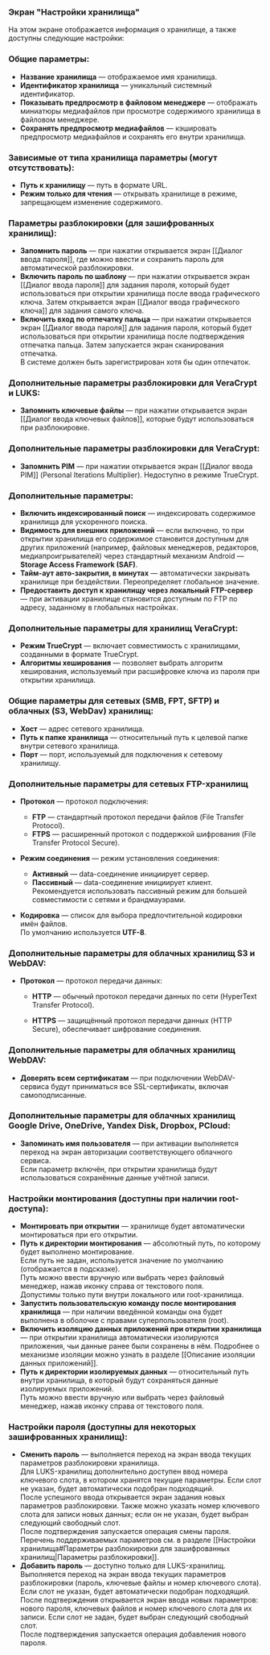 ### Экран "Настройки хранилища"

На этом экране отображается информация о хранилище, а также доступны следующие настройки:

### Общие параметры:

-   **Название хранилища** — отображаемое имя хранилища.
-   **Идентификатор хранилища** — уникальный системный идентификатор.
-   **Показывать предпросмотр в файловом менеджере** — отображать миниатюры медиафайлов при просмотре содержимого хранилища в файловом менеджере.
-   **Сохранять предпросмотр медиафайлов** — кэшировать предпросмотр медиафайлов и сохранять его внутри хранилища.
    

### Зависимые от типа хранилища параметры (могут отсутствовать):

-   **Путь к хранилищу** — путь в формате URL.
-   **Режим только для чтения** — открывать хранилище в режиме, запрещающем изменение содержимого.
    

### Параметры разблокировки (для зашифрованных хранилищ):

-   **Запомнить пароль** — при нажатии открывается экран [[Диалог ввода пароля]], где можно ввести и сохранить пароль для автоматической разблокировки.
-   **Включить пароль по шаблону** — при нажатии открывается экран [[Диалог ввода пароля]] для задания пароля, который будет использоваться при открытии хранилища после ввода графического ключа. Затем открывается экран [[Диалог ввода графического ключа]] для задания самого ключа.
-   **Включить вход по отпечатку пальца** — при нажатии открывается экран [[Диалог ввода пароля]] для задания пароля, который будет использоваться при открытии хранилища после подтверждения отпечатка пальца. Затем запускается экран сканирования отпечатка.  
    В системе должен быть зарегистрирован хотя бы один отпечаток.


### Дополнительные параметры разблокировки для VeraCrypt и LUKS:

-   **Запомнить ключевые файлы** — при нажатии открывается экран [[Диалог ввода ключевых файлов]], которые будут использоваться при разблокировке.
    

### Дополнительные параметры разблокировки для VeraCrypt:

-   **Запомнить PIM** — при нажатии открывается экран [[Диалог ввода PIM]] (Personal Iterations Multiplier).
    Недоступно в режиме TrueCrypt.


### Дополнительные параметры:

-   **Включить индексированный поиск** — индексировать содержимое хранилища для ускоренного поиска.
-   **Видимость для внешних приложений** — если включено, то при открытии хранилища его содержимое становится доступным для других приложений (например, файловых менеджеров, редакторов, медиапроигрывателей) через стандартный механизм Android — **Storage Access Framework (SAF)**.
-   **Тайм-аут авто-закрытия, в минутах** — автоматически закрывать хранилище при бездействии. Переопределяет глобальное значение.
-   **Предоставить доступ к хранилищу через локальный FTP-сервер** — при активации хранилище становится доступным по FTP по адресу, заданному в глобальных настройках.


### Дополнительные параметры для хранилищ VeraCrypt:

-   **Режим TrueCrypt** — включает совместимость с хранилищами, созданными в формате TrueCrypt.
-   **Алгоритмы хеширования** — позволяет выбрать алгоритм хеширования, используемый при расшифровке ключа из пароля при открытии хранилища.


### Общие параметры для сетевых (SMB, FPT, SFTP) и облачных (S3, WebDav) хранилищ:

-   **Хост** — адрес сетевого хранилища.
-   **Путь к папке хранилища** — относительный путь к целевой папке внутри сетевого хранилища.
-   **Порт** — порт, используемый для подключения к сетевому хранилищу.


### Дополнительные параметры для сетевых FTP-хранилищ

- **Протокол** — протокол подключения:
    - **FTP** — стандартный протокол передачи файлов (File Transfer Protocol).
    - **FTPS** — расширенный протокол с поддержкой шифрования (File Transfer Protocol Secure).

- **Режим соединения** — режим установления соединения:
    - **Активный** — data-соединение инициирует сервер.
    - **Пассивный** — data-соединение инициирует клиент.  
      Рекомендуется использовать пассивный режим для большей совместимости с сетями и брандмауэрами.

- **Кодировка** — список для выбора предпочтительной кодировки имён файлов.  
  По умолчанию используется **UTF-8**.


### Дополнительные параметры для облачных хранилищ S3 и WebDAV:

-   **Протокол** — протокол передачи данных:
    
    -   **HTTP** — обычный протокол передачи данных по сети (HyperText Transfer Protocol).
        
    -   **HTTPS** — защищённый протокол передачи данных (HTTP Secure), обеспечивает шифрование соединения.


### Дополнительные параметры для облачных хранилищ WebDAV:

-   **Доверять всем сертификатам** — при подключении WebDAV-сервиса будут приниматься все SSL-сертификаты, включая самоподписанные.

### Дополнительные параметры для облачных хранилищ Google Drive, OneDrive, Yandex Disk, Dropbox, PCloud:

-   **Запоминать имя пользователя** — при активации выполняется переход на экран авторизации соответствующего облачного сервиса.  
    Если параметр включён, при открытии хранилища будут использоваться сохранённые данные учётной записи.

### Настройки монтирования (доступны при наличии root-доступа):

-   **Монтировать при открытии** — хранилище будет автоматически монтироваться при его открытии.
-   **Путь к директории монтирования** — абсолютный путь, по которому будет выполнено монтирование.  
    Если путь не задан, используется значение по умолчанию (отображается в подсказке).  
    Путь можно ввести вручную или выбрать через файловый менеджер, нажав иконку справа от текстового поля.  
    Допустимы только пути внутри локального или root-хранилища.
-   **Запустить пользовательскую команду после монтирования хранилища** — при наличии введённой команды она будет выполнена в оболочке с правами суперпользователя (root).
-   **Включить изоляцию данных приложений при открытии хранилища** — при открытии хранилища автоматически изолируются приложения, чьи данные ранее были сохранены в нём. Подробнее о механизме изоляции можно узнать в разделе [[Описание изоляции данных приложений]].
-   **Путь к директории изолируемых данных** — относительный путь внутри хранилища, в который будут сохраняться данные изолируемых приложений.  
    Путь можно ввести вручную или выбрать через файловый менеджер, нажав иконку справа от текстового поля.  

### Настройки пароля (доступны для некоторых зашифрованных хранилищ):

-   **Сменить пароль** — выполняется переход на экран ввода текущих параметров разблокировки хранилища.  
    Для LUKS-хранилищ дополнительно доступен ввод номера ключевого слота, в котором хранятся текущие параметры. Если слот не указан, будет автоматически подобран подходящий.  
    После успешного ввода открывается экран задания новых параметров разблокировки. Также можно указать номер ключевого слота для записи новых данных; если он не указан, будет выбран следующий свободный слот.  
    После подтверждения запускается операция смены пароля.  
    Перечень поддерживаемых параметров см. в разделе [[Настройки хранилища#Параметры разблокировки для зашифрованных хранилищ|Параметры разблокировки]].
-   **Добавить пароль** — доступно только для LUKS-хранилищ.  
    Выполняется переход на экран ввода текущих параметров разблокировки (пароль, ключевые файлы и номер ключевого слота). Если слот не указан, будет автоматически подобран подходящий.  
    После подтверждения открывается экран ввода новых параметров: нового пароля, ключевых файлов и номер ключевого слота для их записи. Если слот не задан, будет выбран следующий свободный слот.  
    После подтверждения запускается операция добавления нового пароля.
